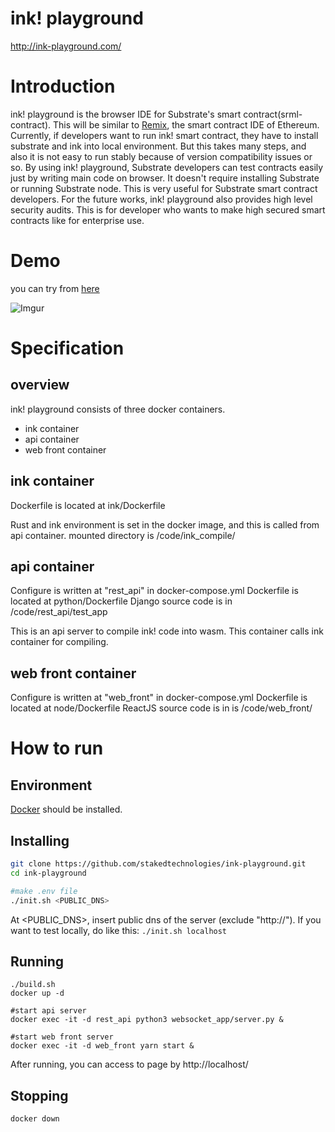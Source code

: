 
# ink! playground

http://ink-playground.com/

# Introduction
ink! playground is the browser IDE for Substrate's smart contract(srml-contract). This will be similar to [Remix](https://github.com/ethereum/remix), the smart contract IDE of Ethereum.
Currently, if developers want to run ink! smart contract, they have to install substrate and ink into local environment. But this takes many steps, and also it is not easy to run stably because of version compatibility issues or so.
By using ink! playground, Substrate developers can test contracts easily just by writing main code on browser.
It doesn't require installing Substrate or running Substrate node. This is very useful for Substrate smart contract developers.
For the future works, ink! playground also provides high level security audits. This is for developer who wants to make high secured smart contracts like for enterprise use.

# Demo
you can try from [here](http://ink-playground.com/)

![Imgur](https://i.imgur.com/xBDgM62.png)

# Specification
## overview
ink! playground consists of three docker containers.
- ink container
- api container
- web front container

## ink container
Dockerfile is located at ink/Dockerfile

Rust and ink environment is set in the docker image, and this is called from api container.
mounted directory is /code/ink_compile/

## api container
Configure is written at "rest_api" in docker-compose.yml
Dockerfile is located at python/Dockerfile
Django source code is in /code/rest_api/test_app

This is an api server to compile ink! code into wasm. This container calls ink container for compiling.

## web front container
Configure is written at "web_front" in docker-compose.yml
Dockerfile is located at node/Dockerfile
ReactJS source code is in is /code/web_front/


# How to run

## Environment
[Docker](https://www.docker.com/) should be installed.

## Installing

```bash
git clone https://github.com/stakedtechnologies/ink-playground.git
cd ink-playground

#make .env file
./init.sh <PUBLIC_DNS>
```
At <PUBLIC_DNS>, insert public dns of the server (exclude "http://").
If you want to test locally, do like this: `./init.sh localhost`

## Running
```
./build.sh
docker up -d

#start api server
docker exec -it -d rest_api python3 websocket_app/server.py &

#start web front server
docker exec -it -d web_front yarn start &
```
After running, you can access to page by http://localhost/

## Stopping
```bash
docker down
```


